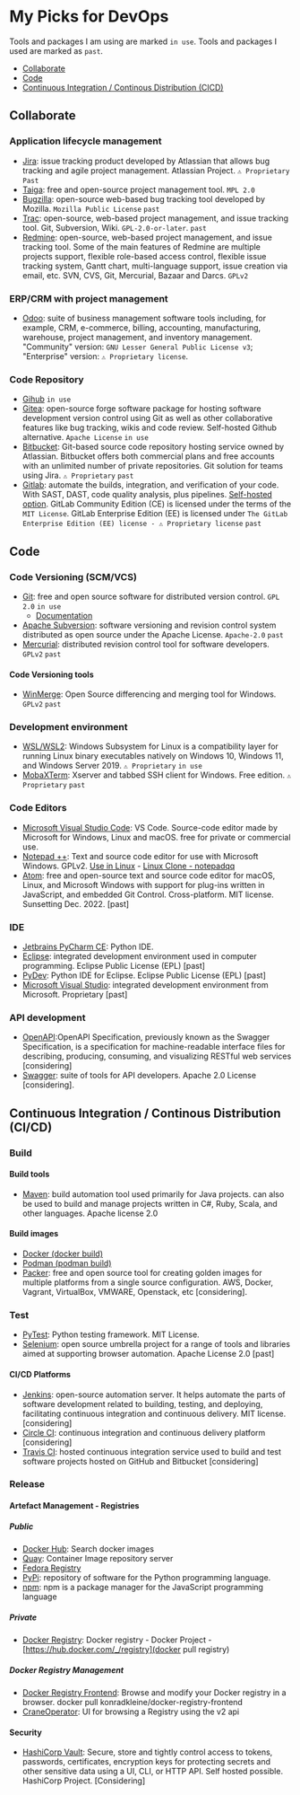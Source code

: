 # My Picks for DevOps

Tools and packages I am using are marked `in use`.
Tools and packages I used are marked as `past`.

- [Collaborate](https://github.com/dheurtev/dheurtev/blob/main/devops.md#collaborate)
- [Code](https://github.com/dheurtev/dheurtev/blob/main/devops.md#code)
- [Continuous Integration / Continous Distribution (CICD)](https://github.com/dheurtev/dheurtev/blob/main/devops.md#continuous-integration--continous-distribution-cicd)

## Collaborate ##
### Application lifecycle management ###
- [Jira](https://www.atlassian.com/software/jira):  issue tracking product developed by Atlassian that allows bug tracking and agile project management. Atlassian Project. `⚠ Proprietary` `Past`
- [Taiga](https://www.taiga.io/): free and open-source project management tool. `MPL 2.0`
- [Bugzilla](https://www.bugzilla.org/): open-source web-based bug tracking tool developed by Mozilla. `Mozilla Public License` `past`
- [Trac](https://trac.edgewall.org/): open-source, web-based project management, and issue tracking tool. Git, Subversion, Wiki. `GPL-2.0-or-later`. `past`
- [Redmine](https://www.redmine.org/): open-source, web-based project management, and issue tracking tool. Some of the main features of Redmine are multiple projects support, flexible role-based access control, flexible issue tracking system, Gantt chart, multi-language support, issue creation via email, etc. SVN, CVS, Git, Mercurial, Bazaar and Darcs. `GPLv2`
### ERP/CRM with project management ###
- [Odoo](https://www.odoo.com/): suite of business management software tools including, for example, CRM, e-commerce, billing, accounting, manufacturing, warehouse, project management, and inventory management. "Community" version: `GNU Lesser General Public License v3`; "Enterprise" version: `⚠ Proprietary license`.

### Code Repository ###
- [Gihub](https://github.com/) `in use`
- [Gitea](https://gitea.io/en-us/): open-source forge software package for hosting software development version control using Git as well as other collaborative features like bug tracking, wikis and code review. Self-hosted Github alternative. `Apache License` `in use`
- [Bitbucket](https://bitbucket.org/product): Git-based source code repository hosting service owned by Atlassian. Bitbucket offers both commercial plans and free accounts with an unlimited number of private repositories. Git solution for teams using Jira. `⚠ Proprietary` `past`
- [Gitlab](https://about.gitlab.com): automate the builds, integration, and verification of your code. With SAST, DAST, code quality analysis, plus pipelines. [Self-hosted option](https://docs.gitlab.com/ee/topics/offline/quick_start_guide.html). GitLab Community Edition (CE) is licensed under the terms of the  `MIT License`. GitLab Enterprise Edition (EE) is licensed under `The GitLab Enterprise Edition (EE) license - ⚠ Proprietary license`  `past` 

## Code ##
### Code Versioning (SCM/VCS) ###
- [Git](https://git-scm.com/): free and open source software for distributed version control. `GPL 2.0` `in use` 
  * [Documentation](https://git-scm.com/docs)
- [Apache Subversion](https://subversion.apache.org/): software versioning and revision control system distributed as open source under the Apache License. `Apache-2.0` `past`
- [Mercurial](https://www.mercurial-scm.org/): distributed revision control tool for software developers. `GPLv2` `past`
#### Code Versioning tools ####

- [WinMerge](https://winmerge.org/source-code/?lang=en): Open Source differencing and merging tool for Windows. `GPLv2` `past`

### Development environment ###
- [WSL/WSL2](https://docs.microsoft.com/en-us/windows/wsl/compare-versions): Windows Subsystem for Linux is a compatibility layer for running Linux binary executables natively on Windows 10, Windows 11, and Windows Server 2019. `⚠ Proprietary` `in use`
- [MobaXTerm](https://mobaxterm.mobatek.net/): Xserver and tabbed SSH client for Windows. Free edition. `⚠ Proprietary` `past`
### Code Editors ###
- [Microsoft Visual Studio Code](https://code.visualstudio.com/): VS Code. Source-code editor made by Microsoft for Windows, Linux and macOS. free for private or commercial use.
- [Notepad ++](https://notepad-plus-plus.org/): Text and source code editor for use with Microsoft Windows. GPLv2. [Use in Linux](https://itsfoss.com/notepad-plus-plus-linux/) - [Linux Clone - notepadqq](https://notepadqq.com/s/)
- [Atom](https://atom.io/): free and open-source text and source code editor for macOS, Linux, and Microsoft Windows with support for plug-ins written in JavaScript, and embedded Git Control. Cross-platform. MIT license. Sunsetting Dec. 2022. [past]

### IDE ###
- [Jetbrains PyCharm CE](https://www.jetbrains.com/pycharm/): Python IDE.
- [Eclipse](https://www.eclipse.org/): integrated development environment used in computer programming. Eclipse Public License (EPL) [past]
- [PyDev](https://www.pydev.org/): Python IDE for Eclipse. Eclipse Public License (EPL) [past]
- [Microsoft Visual Studio](https://visualstudio.microsoft.com/fr/): integrated development environment from Microsoft. Proprietary [past]

### API development ###
- [OpenAPI](https://www.openapis.org/):OpenAPI Specification, previously known as the Swagger Specification, is a specification for machine-readable interface files for describing, producing, consuming, and visualizing RESTful web services [considering]
- [Swagger](https://swagger.io/): suite of tools for API developers. Apache 2.0 License [considering].
       
## Continuous Integration / Continous Distribution (CI/CD) ##
### Build ###
#### Build tools #####
- [Maven](https://maven.apache.org/): build automation tool used primarily for Java projects. can also be used to build and manage projects written in C#, Ruby, Scala, and other languages. Apache license 2.0

#### Build images ####
- [Docker (docker build)](https://docs.docker.com/engine/reference/commandline/build/)
- [Podman (podman build)](https://docs.podman.io/en/latest/markdown/podman-build.1.html)
- [Packer](https://www.packer.io/): free and open source tool for creating golden images for multiple platforms from a single source configuration. AWS, Docker, Vagrant, VirtualBox, VMWARE, Openstack, etc [considering].

### Test ###
- [PyTest](https://docs.pytest.org/en/7.1.x/): Python testing framework. MIT License.
- [Selenium](https://www.selenium.dev/): open source umbrella project for a range of tools and libraries aimed at supporting browser automation. Apache License 2.0 [past]
#### CI/CD Platforms ####
- [Jenkins](https://www.jenkins.io/): open-source automation server. It helps automate the parts of software development related to building, testing, and deploying, facilitating continuous integration and continuous delivery. MIT license. [considering]
- [Circle CI](https://circleci.com/): continuous integration and continuous delivery platform [considering]
- [Travis CI](https://www.travis-ci.com/): hosted continuous integration service used to build and test software projects hosted on GitHub and Bitbucket [considering]

### Release ###

#### Artefact Management - Registries ####
##### Public #####
- [Docker Hub](https://hub.docker.com/search?q=): Search docker images
- [Quay](https://quay.io/): Container Image repository server
- [Fedora Registry](registry.fedoraproject.org/)
- [PyPi](https://pypi.org/): repository of software for the Python programming language.
- [npm](https://www.npmjs.com/): npm is a package manager for the JavaScript programming language
##### Private #####
- [Docker Registry](https://docs.docker.com/registry/): Docker registry - Docker Project - [https://hub.docker.com/_/registry](docker pull registry)
##### Docker Registry Management #####
- [Docker Registry Frontend](https://hub.docker.com/r/konradkleine/docker-registry-frontend/): Browse and modify your Docker registry in a browser. docker pull konradkleine/docker-registry-frontend
- [CraneOperator](https://hub.docker.com/r/parabuzzle/craneoperator): UI for browsing a Registry using the v2 api

#### Security ####
- [HashiCorp Vault](https://www.vaultproject.io/): Secure, store and tightly control access to tokens, passwords, certificates, encryption keys for protecting secrets and other sensitive data using a UI, CLI, or HTTP API. Self hosted possible. HashiCorp Project. [Considering]
